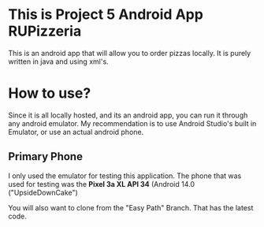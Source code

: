 # This is Project 5 Android App RUPizzeria
This is an android app that will allow you to order pizzas locally. 
It is purely written in java and using xml's.

# How to use?
Since it is all locally hosted, and its an android app, you can run it through any android emulator.
My recommendation is to use Android Studio's built in Emulator, or use an actual android phone.

## Primary Phone
I only used the emulator for testing this application. The phone that was used for testing was the **Pixel 3a XL API 34** (Android 14.0 ("UpsideDownCake")

You will also want to clone from the "Easy Path" Branch. That has the latest code.
